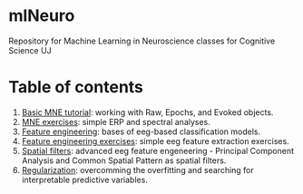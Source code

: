 # mlNeuro
Repository for Machine Learning in Neuroscience classes for Cognitive Science UJ

# Table of contents

1. [Basic MNE tutorial](https://github.com/abelowska/mlNeuro/blob/main/MLN_basic_mne_tutorial.ipynb): working with Raw, Epochs, and Evoked objects.
2. [MNE exercises](https://github.com/abelowska/mlNeuro/blob/main/MLN_basic_mne_exercises.ipynb): simple ERP and spectral analyses.
3. [Feature engineering]([https://github.com/abelowska/mlNeuro/blob/main/MLN_first_ml_model_exercises.ipynb](https://github.com/abelowska/mlNeuro/blob/main/MLN_first_ml_model.ipynb)): bases of eeg-based classification models.
4. [Feature engineering exercises](https://github.com/abelowska/mlNeuro/blob/main/MLN_first_ml_model_exercises.ipynb): simple eeg feature extraction exercises.
5. [Spatial filters](https://github.com/abelowska/mlNeuro/blob/main/MLN_spatial_filters.ipynb): advanced eeg feature engeneering - Principal Component Analysis and Common Spatial Pattern as spatial filters.
6. [Regularization](https://github.com/abelowska/mlNeuro/blob/main/MLN_regularization.ipynb): overcomming the overfitting and searching for interpretable predictive variables.
